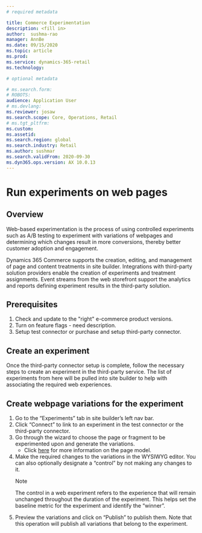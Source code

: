 ```yaml
---
# required metadata

title: Commerce Experimentation
description: <fill in>
author:  sushma-rao 
manager: AnnBe
ms.date: 09/15/2020
ms.topic: article
ms.prod: 
ms.service: dynamics-365-retail
ms.technology: 

# optional metadata

# ms.search.form: 
# ROBOTS: 
audience: Application User
# ms.devlang: 
ms.reviewer: josaw
ms.search.scope: Core, Operations, Retail
# ms.tgt_pltfrm: 
ms.custom: 
ms.assetid: 
ms.search.region: global
ms.search.industry: Retail
ms.author: sushmar
ms.search.validFrom: 2020-09-30
ms.dyn365.ops.version: AX 10.0.13
---
```



# Run experiments on web pages
## Overview
Web-based experimentation is the process of using controlled experiments such as A/B testing to experiment with variations of webpages and determining which changes result in more conversions, thereby better customer adoption and engagement.

Dynamics 365 Commerce supports the creation, editing, and management of page and content treatments in site builder. Integrations with third-party solution providers enable the creation of experiments and treatment assignments. Event streams from the web storefront support the analytics and reports defining experiment results in the third-party solution.

## Prerequisites
1. Check and update to the "right" e-commerce product versions.
1. Turn on feature flags - need description.
1. Setup test connector or purchase and setup third-party connector.

## Create an experiment
Once the third-party connector setup is complete, follow the necessary steps to create an experiment in the third-party service. The list of experiments from here will be pulled into site builder to help with associating the required web experiences.

## Create webpage variations for the experiment

1. Go to the “Experiments” tab in site builder’s left nav bar.
1. Click “Connect” to link to an experiment in the test connector or the third-party connector.
1. Go through the wizard to choose the page or fragment to be experimented upon and generate the variations. 
    - Click [here](https://docs.microsoft.com/en-us/dynamics365/commerce/page-elements-overview) for more information on the page model.
1. Make the required changes to the variations in the WYSIWYG editor. You can also optionally designate a “control” by not making any changes to it.
    > [!NOTE]
    > The control in a web experiment refers to the experience that will remain unchanged throughout the duration of the experiment. This helps set the baseline metric for the experiment and identify the “winner”.
1. Preview the variations and click on “Publish” to publish them. Note that this operation will publish all variations that belong to the experiment.
